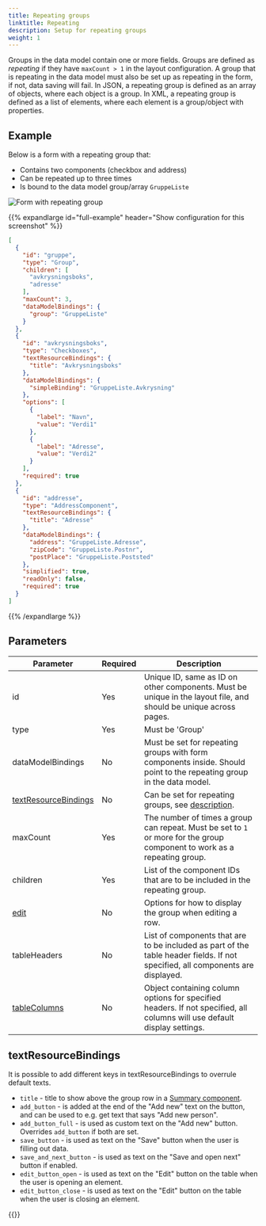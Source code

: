 ```yaml
---
title: Repeating groups
linktitle: Repeating
description: Setup for repeating groups
weight: 1
---
```


Groups in the data model contain one or more fields. Groups are defined as _repeating_ if they have `maxCount > 1` in
the layout configuration. A group that is repeating in the data model must also be set up as repeating in the form, if
not, data saving will fail. In JSON, a repeating group is defined as an array of objects, where each object is a group.
In XML, a repeating group is defined as a list of elements, where each element is a group/object with properties.

## Example

Below is a form with a repeating group that:

- Contains two components (checkbox and address)
- Can be repeated up to three times
- Is bound to the data model group/array `GruppeListe`

![Form with repeating group](repeating-groups-demo.gif "Form with repeating group")

{{% expandlarge id="full-example" header="Show configuration for this screenshot" %}}
```json {linenos=inline}
[
  {
    "id": "gruppe",
    "type": "Group",
    "children": [
      "avkrysningsboks",
      "adresse"
    ],
    "maxCount": 3,
    "dataModelBindings": {
      "group": "GruppeListe"
    }
  },
  {
    "id": "avkrysningsboks",
    "type": "Checkboxes",
    "textResourceBindings": {
      "title": "Avkrysningsboks"
    },
    "dataModelBindings": {
      "simpleBinding": "GruppeListe.Avkrysning"
    },
    "options": [
      {
        "label": "Navn",
        "value": "Verdi1"
      },
      {
        "label": "Adresse",
        "value": "Verdi2"
      }
    ],
    "required": true
  },
  {
    "id": "addresse",
    "type": "AddressComponent",
    "textResourceBindings": {
      "title": "Adresse" 
    },
    "dataModelBindings": {
      "address": "GruppeListe.Adresse",
      "zipCode": "GruppeListe.Postnr",
      "postPlace": "GruppeListe.Poststed"
    },
    "simplified": true,
    "readOnly": false,
    "required": true
  }
]
```
{{% /expandlarge %}}

## Parameters

| Parameter                                                        | Required | Description                                                                                                                    |
|------------------------------------------------------------------|----------|--------------------------------------------------------------------------------------------------------------------------------|
| id                                                               | Yes      | Unique ID, same as ID on other components. Must be unique in the layout file, and should be unique across pages.               |
| type                                                             | Yes      | Must be 'Group'                                                                                                                |
| dataModelBindings                                                | No       | Must be set for repeating groups with form components inside. Should point to the repeating group in the data model.           |
| [textResourceBindings](#textresourcebindings)                    | No       | Can be set for repeating groups, see [description](#textresourcebindings).                                                     |
| maxCount                                                         | Yes      | The number of times a group can repeat. Must be set to `1` or more for the group component to work as a repeating group.       |
| children                                                         | Yes      | List of the component IDs that are to be included in the repeating group.                                                      |
| [edit](edit)                                                     | No       | Options for how to display the group when editing a row.                                                                       |
| tableHeaders                                                     | No       | List of components that are to be included as part of the table header fields. If not specified, all components are displayed. |
| [tableColumns](table/#widths-alignment-and-overflow-for-columns) | No       | Object containing column options for specified headers. If not specified, all columns will use default display settings.       |

## textResourceBindings

It is possible to add different keys in textResourceBindings to overrule default texts.

- `title` - title to show above the group row in a [Summary component](../../../pages/summary).
- `add_button` - is added at the end of the "Add new" text on the button, and can be used to e.g. get text that says "Add new person".
- `add_button_full` - is used as custom text on the "Add new" button. Overrides `add_button` if both are set.
- `save_button` - is used as text on the "Save" button when the user is filling out data.
- `save_and_next_button` - is used as text on the "Save and open next" button if enabled.
- `edit_button_open` - is used as text on the "Edit" button on the table when the user is opening an element.
- `edit_button_close` - is used as text on the "Edit" button on the table when the user is closing an element.

{{<children />}}
